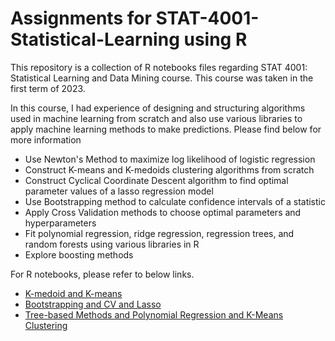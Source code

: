 # Assignments for STAT-4001-Statistical-Learning using R

This repository is a collection of R notebooks files regarding STAT 4001: Statistical Learning and Data Mining course. This course was taken in the first term of 2023.

In this course, I had experience of designing and structuring algorithms used in machine learning from scratch and also use various libraries to apply machine learning methods to make predictions. Please find below for more information

- Use Newton's Method to maximize log likelihood of logistic regression
- Construct K-means and K-medoids clustering algorithms from scratch
- Construct Cyclical Coordinate Descent algorithm to find optimal parameter values of a lasso regression model
- Use Bootstrapping method to calculate confidence intervals of a statistic
- Apply Cross Validation methods to choose optimal parameters and hyperparameters
- Fit polynomial regression, ridge regression, regression trees, and random forests using various libraries in R
- Explore boosting methods

For R notebooks, please refer to below links.

- [K-medoid and K-means](https://htmlpreview.github.io/?https://github.com/JayQuant/STAT-4001---Statistical-Learning-Assignments/blob/main/K-medoid-and-K-means-experimentation.html)
- [Bootstrapping and CV and Lasso](https://htmlpreview.github.io/?https://github.com/JayQuant/STAT-4001---Statistical-Learning-Assignments/blob/main/Bootstrapping%2C-CV-and-Lasso.html)
- [Tree-based Methods and Polynomial Regression and K-Means Clustering](https://htmlpreview.github.io/?https://github.com/JayQuant/STAT-4001---Statistical-Learning-Assignments/blob/main/Tree-Based-Methods-and-Polynomial-Regression-and-K-Means-Clustering.html)
